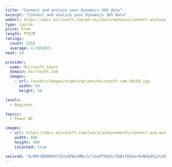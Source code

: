 ```yaml
---
title: "Connect and analyze your Dynamics 365 data​"
excerpt: "Connect and analyze your Dynamics 365 Data​"
webUrl: https://docs.microsoft.com/en-us/learn/modules/connect-analyze-dynamics-365-data/
type: course
price: Free
length: PT57M
ratings:
  count: 2258
  average: 4.7054915
heat: 54

provider:
  name: Microsoft Learn
  domain: microsoft.com
  images:
    - url: /assets/images/organizations/microsoft.com-50x50.jpg
      width: 50
      height: 50

levels:
  - Beginner

topics:
  - Power BI

images:
  - url: https://docs.microsoft.com/learn/achievements/connect-and-analyze-your-microsoft-dynamics-365-data-social.png
    width: 800
    height: 400
    isCached: true

secured: "0/0Mt30OO0FD7C8JaZPBoxMBvJcl3oePTOkO1/JGN1f83hmr8sNUkdhyihJ0lZlQLj6uQRkM+FNDyzvkVNHbruMf+SxL/KWKpyac0oV0b0oqeG2f/X1BBuVbLZm/q/lXyYhkLh9K/KssoMIZ7irUYiXLJfMbc58OI1qpAX0yNiusncbhXYjuhP1LozcKo9VMeYejINUM7i0HNPEHhIL1YvjMB3G3GeCIIW+SaWftWpK1RYdzPyCYnGc7ncVqqDOX+q1R1ba/nvORnpFh3/jxAOAqSD7z0+tge3PyFiCs1VrSMzxjtXk4HXGKKZKuRW6JjeSLrxYV//D+wd89W8kz+TV7FjuyTSAjTVk+KQAh5WZmikfkX6wwJLg3/TmZ/TrOH40lTrp+H5UeUYIPEtq2T9PtQldCVYXTFzKfnc0Thk8=;RqpJDGX6c6ai56VvRRaUFg=="
---
```



